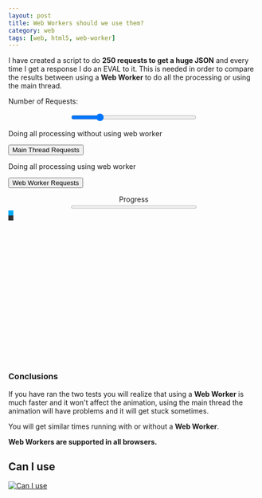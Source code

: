 ```yaml
---
layout: post
title: Web Workers should we use them?
category: web
tags: [web, html5, web-worker]
---
```


I have created a script to do **250 requests to get a huge JSON** and every time I get a response I do an EVAL to it.
This is needed in order to compare the results between using a **Web Worker** to do all the processing or using the main thread.

<!--more-->

<script src="https://ajax.googleapis.com/ajax/libs/jquery/1.11.3/jquery.min.js"></script>
<script>
    var success = 0;
    var startTime;
    var elapsedTime;
    var testRunning = false;
    var numberOfRequests;

    if (window.Worker) {
        var requestWorker = new Worker("/demos/web-workers/worker.js");
        var success = 0;
        requestWorker.onmessage = function(e) {
            tickProgress('webworker');
        };
    }
</script>

<label>Number of Requests:</label>
<label id="range-value"></label>

<div style="text-align:center">
    <input id="range" type="range" min="50" max="1000" value="250" onchange="updateRange()" style="width:50%"/>
</div>

<label>Doing all processing without using web worker</label>
<label id="local-time"></label>

<button class="test-btn button default blue" onclick="localRequest()">Main Thread Requests</button>

<label>Doing all processing using web worker</label>
<label id="webworker-time"></label>

<button class="test-btn button default blue" onclick="webworkerRequest()">Web Worker Requests</button>



<div style="text-align:center">
    <label style="display:block">Progress</label>
    <progress id="progress" value="0" max="250" style="width:50%"></progress>
</div>

<div style="min-height: 300px">
    <div id="box1" style="background:#00AAF7;height:10px;width:10px;"></div>
    <div id="box2" style="background:#333;height:10px;width:10px;"></div>
</div>




### Conclusions

If you have ran the two tests you will realize that using a **Web Worker** is much faster and it won't affect the animation, using the main thread the animation will have problems and it will get stuck sometimes.

You will get similar times running with or without a **Web Worker**.

**Web Workers are supported in all browsers.**


<h2>
Can I use
<i class="fa fa-chrome supported" aria-hidden="true" title="Chrome - Supported"></i>
<i class="fa fa-opera supported" aria-hidden="true" title="Opera - Supported"></i>
<i class="fa fa-firefox supported" aria-hidden="true" title="Firefox - Supported"></i>
<i class="fa fa-safari supported" aria-hidden="true" title="Safari - Supported"></i>
<i class="fa fa-edge supported" aria-hidden="true" title="Edge - Supported"></i>
<i class="fa fa-internet-explorer supported" aria-hidden="true" title="Internet Explorer - Supported"></i>
</h2>
<p class="hide-small">
<a href="http://caniuse.com/#feat=webworkers" target="_blank">
    <img src="{{ site.baseurl }}/images/posts/webworker-caniuse.png" alt="Can I use"/>
</a>
</p>

<script>


function updateRange() {
    $("#range-value").text($("#range").val()).css("font-weight", "bold");
    numberOfRequests = $("#range").val();
    $("#progress").attr("max", numberOfRequests);
}

function setTestVariables () {
    $(".test-btn").attr("disabled", true);
    success = 0;
    testRunning = true;
    startTime = new Date();
}
function tickProgress(type) {
    success++;
    $("#progress").val(success);
    if (success == numberOfRequests) {
        elapsedTime = new Date() - startTime;
        testRunning = false;
        $(".test-btn").attr("disabled", false);

        $("#" + type + "-time").text("(" + elapsedTime + "ms)").css("font-weight", "bold");
    }
}

function localRequest() {
    if (!testRunning) {
        setTestVariables();
        for (var i = 0; i < numberOfRequests; i++) {
            makeRequest('/demos/web-workers/data.json?' + Math.random(),
                 function (data) {
                    tickProgress('local');
                });
        }
    }
}

function webworkerRequest() {
    if (!testRunning) {
        setTestVariables();
        for (var i = 0; i < numberOfRequests; i++) {
            requestWorker.postMessage('/demos/web-workers/data.json?' + Math.random());
        }
    }
}


(function startAnimation () {
    updateRange();
    timerAnimation = setInterval(function(){
        var box1 = $("#box1");
        box1.animate({height: '150px', opacity: '0.4'}, "slow");
        box1.animate({width: '100%', opacity: '1'}, "slow");
        box1.animate({height: '10px', opacity: '0.4'}, "slow");
        box1.animate({width: '10px', opacity: '1'}, "slow");

        var box2 = $("#box2");
        box2.animate({height: '150px', opacity: '0.4'}, "slow");
        box2.animate({width: '100%', opacity: '1'}, "slow");
        box2.animate({height: '10px', opacity: '0.4'}, "slow");
        box2.animate({width: '10px', opacity: '1'}, "slow");

    }, 1000);
})();


function makeRequest (url, callback) {
    var xhr;

    if (typeof XMLHttpRequest !== 'undefined') xhr = new XMLHttpRequest();
    else {
        var versions = ["MSXML2.XmlHttp.5.0",
            "MSXML2.XmlHttp.4.0",
            "MSXML2.XmlHttp.3.0",
            "MSXML2.XmlHttp.2.0",
            "Microsoft.XmlHttp"];

        for (var i = 0, len = versions.length; i < len; i++) {
            try {
                xhr = new ActiveXObject(versions[i]);
                break;
            }
            catch (e) {
            }
        } // end for
    }

    xhr.onreadystatechange = ensureReadiness;

    function ensureReadiness() {
        if (xhr.readyState < 4) {
            return;
        }

        if (xhr.status !== 200) {
            return;
        }

        // all is well
        if (xhr.readyState === 4) {
            // Evil Eval HERE :D
            var evilEval = eval(xhr.response);
            var evilEval2 = eval(xhr.response);
            var evilEval3 = eval(xhr.response);
            var evilEval4 = eval(xhr.response);
            var evilEval5 = eval(xhr.response);
            callback(xhr);
        }
    }

    xhr.open('GET', url, true);
    xhr.send('');
}

</script>
